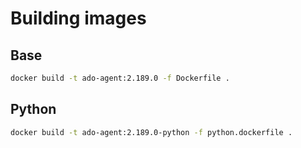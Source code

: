 # Building images

## Base

```bash
docker build -t ado-agent:2.189.0 -f Dockerfile .
```

## Python

```bash
docker build -t ado-agent:2.189.0-python -f python.dockerfile .
```
